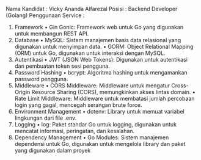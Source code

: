 Nama Kandidat		    : Vicky Ananda Alfarezal
Posisi			        : Backend Developer (Golang)
Penggunaan Service 	:

1.	Framework
    •	Gin Gonic: Framework web untuk Go yang digunakan untuk membangun REST API.
2.	Database
    •	MySQL: Sistem manajemen basis data relasional yang digunakan untuk menyimpan data.
    •	GORM: Object Relational Mapping (ORM) untuk Go, digunakan untuk interaksi dengan MySQL.
3.	Autentikasi
    •	JWT (JSON Web Tokens): Digunakan untuk autentikasi dan pembuatan token sesi pengguna.
4.	Password Hashing
    •	bcrypt: Algoritma hashing untuk mengamankan password pengguna.
5.	Middleware
    •	CORS Middleware: Middleware untuk mengatur Cross-Origin Resource Sharing (CORS), memungkinkan akses lintas domain.
    •	Rate Limit Middleware: Middleware untuk membatasi jumlah percobaan login yang gagal, mencegah serangan brute force.
6.	Environment Management
    •	dotenv: Library untuk memuat variabel lingkungan dari file .env.
7.	Logging
    •	log: Paket standar Go untuk logging, digunakan untuk mencatat informasi, peringatan, dan kesalahan.
8.	Dependency Management
    •	Go Modules: Sistem manajemen dependensi untuk Go, digunakan untuk mengelola library dan paket yang digunakan dalam proyek
